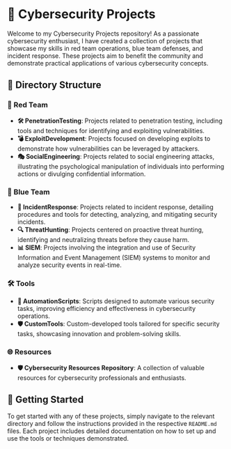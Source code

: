# 🔐 Cybersecurity Projects

Welcome to my Cybersecurity Projects repository! As a passionate cybersecurity enthusiast, I have created a collection of projects that showcase my skills in red team operations, blue team defenses, and incident response. These projects aim to benefit the community and demonstrate practical applications of various cybersecurity concepts.

## 📁 Directory Structure

### 🔴 Red Team
- **🛠️ PenetrationTesting**: Projects related to penetration testing, including tools and techniques for identifying and exploiting vulnerabilities.
- **💣 ExploitDevelopment**: Projects focused on developing exploits to demonstrate how vulnerabilities can be leveraged by attackers.
- **🎭 SocialEngineering**: Projects related to social engineering attacks, illustrating the psychological manipulation of individuals into performing actions or divulging confidential information.

### 🔵 Blue Team
- **🚨 IncidentResponse**: Projects related to incident response, detailing procedures and tools for detecting, analyzing, and mitigating security incidents.
- **🔍 ThreatHunting**: Projects centered on proactive threat hunting, identifying and neutralizing threats before they cause harm.
- **📊 SIEM**: Projects involving the integration and use of Security Information and Event Management (SIEM) systems to monitor and analyze security events in real-time.

### 🛠️ Tools
- **🤖 AutomationScripts**: Scripts designed to automate various security tasks, improving efficiency and effectiveness in cybersecurity operations.
- **🛡️ CustomTools**: Custom-developed tools tailored for specific security tasks, showcasing innovation and problem-solving skills.

### 🌐 Resources
- **🛡️ Cybersecurity Resources Repository**: A collection of valuable resources for cybersecurity professionals and enthusiasts.

## 🚀 Getting Started

To get started with any of these projects, simply navigate to the relevant directory and follow the instructions provided in the respective `README.md` files. Each project includes detailed documentation on how to set up and use the tools or techniques demonstrated.
